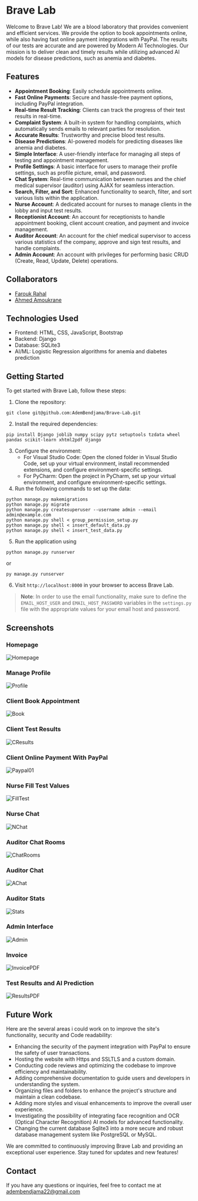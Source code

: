 

# Brave Lab

Welcome to Brave Lab! We are a blood laboratory that provides convenient and efficient services. We provide the option to book appointments online, while also having fast online payment integrations with PayPal. The results of our tests are accurate and are powered by Modern AI Technologies. Our mission is to deliver clean and timely results while utilizing advanced AI models for disease predictions, such as anemia and diabetes.

## Features

- **Appointment Booking**: Easily schedule appointments online.
- **Fast Online Payments**: Secure and hassle-free payment options, including PayPal integration.
- **Real-time Result Tracking**: Clients can track the progress of their test results in real-time.
- **Complaint System**: A built-in system for handling complaints, which automatically sends emails to relevant parties for resolution.
- **Accurate Results**: Trustworthy and precise blood test results.
- **Disease Predictions**: AI-powered models for predicting diseases like anemia and diabetes.
- **Simple Interface**: A user-friendly interface for managing all steps of testing and appointment management.
- **Profile Settings**: A basic interface for users to manage their profile settings, such as profile picture, email, and password.
- **Chat System**: Real-time communication between nurses and the chief medical supervisor (auditor) using AJAX for seamless interaction.
- **Search, Filter, and Sort**: Enhanced functionality to search, filter, and sort various lists within the application.
- **Nurse Account**: A dedicated account for nurses to manage clients in the lobby and input test results.
- **Receptionist Account**: An account for receptionists to handle appointment booking, client account creation, and payment and invoice management.
- **Auditor Account**: An account for the chief medical supervisor to access various statistics of the company, approve and sign test results, and handle complaints.
- **Admin Account**: An account with privileges for performing basic CRUD (Create, Read, Update, Delete) operations.

## Collaborators

- [Farouk Rahal](https://github.com/FaroukRahal)
- [Ahmed Amoukrane](https://github.com/zMARTVAL)

## Technologies Used

- Frontend: HTML, CSS, JavaScript, Bootstrap
- Backend: Django
- Database: SQLite3
- AI/ML: Logistic Regression algorithms for anemia and diabetes prediction

## Getting Started

To get started with Brave Lab, follow these steps:

1. Clone the repository:
```
git clone git@github.com:AdemBendjama/Brave-Lab.git
```
2. Install the required dependencies: 
```
pip install Django joblib numpy scipy pytz setuptools tzdata wheel pandas scikit-learn xhtml2pdf django
```
3. Configure the environment:
   - For Visual Studio Code: Open the cloned folder in Visual Studio Code, set up your virtual environment, install recommended extensions, and configure environment-specific settings.
   - For PyCharm: Open the project in PyCharm, set up your virtual environment, and configure environment-specific settings.
4. Run the following commands to set up the data:
```
python manage.py makemigrations
python manage.py migrate
python manage.py createsuperuser --username admin --email admin@example.com
python manage.py shell < group_permission_setup.py
python manage.py shell < insert_default_data.py
python manage.py shell < insert_test_data.py
```
5. Run the application using 
```
python manage.py runserver 
```
or
```
py manage.py runserver
```
6. Visit `http://localhost:8000` in your browser to access Brave Lab.

> **Note**: In order to use the email functionality, make sure to define the `EMAIL_HOST_USER` and `EMAIL_HOST_PASSWORD` variables in the `settings.py` file with the appropriate values for your email host and password.

## Screenshots

### Homepage

![Homepage](https://github.com/AdemBendjama/Brave-Lab/assets/93732841/493fbec5-dad3-4078-a915-492d403fb519)

### Manage Profile

![Profile](https://github.com/AdemBendjama/Brave-Lab/assets/93732841/e56e704b-c7bf-45c7-8f0b-6149fa1b7d3e)

### Client Book Appointment

![Book](https://github.com/AdemBendjama/Brave-Lab/assets/93732841/27317e03-7035-46cc-b6bf-febb78202ce7)

### Client Test Results

![CResults](https://github.com/AdemBendjama/Brave-Lab/assets/93732841/981f508f-4672-45b6-ad1f-3f91c3178ff9)

### Client Online Payment With PayPal

![Paypal01](https://github.com/AdemBendjama/Brave-Lab/assets/93732841/f4bf3614-0000-430f-9389-89390843e0a9)

### Nurse Fill Test Values

![FillTest](https://github.com/AdemBendjama/Brave-Lab/assets/93732841/e4bd7b74-4a64-4cff-b9c9-8d54e230c0c5)

### Nurse Chat

![NChat](https://github.com/AdemBendjama/Brave-Lab/assets/93732841/f2808f4b-0189-4799-b1dc-c1041abcefa2)

###  Auditor Chat Rooms

![ChatRooms](https://github.com/AdemBendjama/Brave-Lab/assets/93732841/cbc4b048-5300-44ae-9edd-cf2a41e40a4c)

###  Auditor Chat

![AChat](https://github.com/AdemBendjama/Brave-Lab/assets/93732841/0f85e827-271b-4c4b-b083-597b9f69ff4c)

### Auditor Stats

![Stats](https://github.com/AdemBendjama/Brave-Lab/assets/93732841/182496cd-8d96-4d78-9f00-4504f61edf20)

### Admin Interface

![Admin](https://github.com/AdemBendjama/Brave-Lab/assets/93732841/82869da1-c0de-4d8c-a008-d676cb9624a0)

### Invoice

![InvoicePDF](https://github.com/AdemBendjama/Brave-Lab/assets/93732841/4fbdb821-1128-4a50-a6db-070dca44ef98)

### Test Results and AI Prediction

![ResultsPDF](https://github.com/AdemBendjama/Brave-Lab/assets/93732841/8dd0db57-0fb2-4d73-8ed5-6a2994a81158)

## Future Work

Here are the several areas i could work on to improve the site's functionality, security and Code readability:

- Enhancing the security of the payment integration with PayPal to ensure the safety of user transactions.
- Hosting the website with Https and SSLTLS and a custom domain.
- Conducting code reviews and optimizing the codebase to improve efficiency and maintainability.
- Adding comprehensive documentation to guide users and developers in understanding the system.
- Organizing files and folders to enhance the project's structure and maintain a clean codebase.
- Adding more styles and visual enhancements to improve the overall user experience.
- Investigating the possibility of integrating face recognition and OCR (Optical Character Recognition) AI models for advanced functionality.
- Changing the current database Sqlite3 into a more secure and robust database management system like PostgreSQL or MySQL.

We are committed to continuously improving Brave Lab and providing an exceptional user experience. Stay tuned for updates and new features!

## Contact

If you have any questions or inquiries, feel free to contact me at adembendjama22@gmail.com
